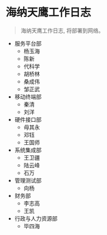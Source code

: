 # 海纳天鹰工作日志  
> 海纳天鹰工作日志, 将部署到网络。

- 服务平台部
    - 杨玉海
    - 陈新
    - 代科学
    - 胡桥林
    - 桑成伟
    - 邹正武
- 移动终端部
    - 秦清
    - 刘洋
- 硬件接口部
    - 母其永
    - 邓钰
    - 王国师
- 系统集成部
    - 王卫疆
    - 陆云峰
    - 石万
- 管理测试部
    - 向杨
- 财务部
    - 李志高
    - 王凯
- 行政与人力资源部
    - 毕四海